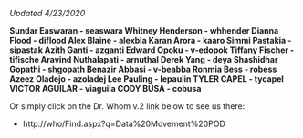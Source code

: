 _Updated 4/23/2020_

**Sundar Easwaran - seaswara
Whitney Henderson - whhender
Dianna Flood - diflood
Alex Blaine - alexbla
Karan Arora - kaaro
Simmi Pastakia - sipastak
Azith Ganti - azganti
Edward Opoku - v-edopok
Tiffany Fischer - tifische
Aravind Nuthalapati - arnuthal
Derek Yang - deya
Shashidhar Gopathi - shgopath
Benazir Abbasi - v-beabba
Ronmia Bess - robess
Azeez Oladejo - azoladej
Lee Pauling - lepaulin
TYLER CAPEL - tycapel
VICTOR  AGUILAR - viaguila
CODY BUSA - cobusa**



Or simply click on the Dr. Whom v.2 link below to see us there:
- http://who/Find.aspx?q=Data%20Movement%20POD